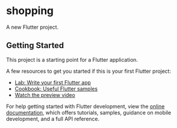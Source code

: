 # shopping

A new Flutter project.

## Getting Started

This project is a starting point for a Flutter application.

A few resources to get you started if this is your first Flutter project:

- [Lab: Write your first Flutter app](https://docs.flutter.dev/get-started/codelab)
- [Cookbook: Useful Flutter samples](https://docs.flutter.dev/cookbook)
- [Watch the preview video](assets/videos/pazarv.mp4)

For help getting started with Flutter development, view the
[online documentation](https://docs.flutter.dev/), which offers tutorials,
samples, guidance on mobile development, and a full API reference.
